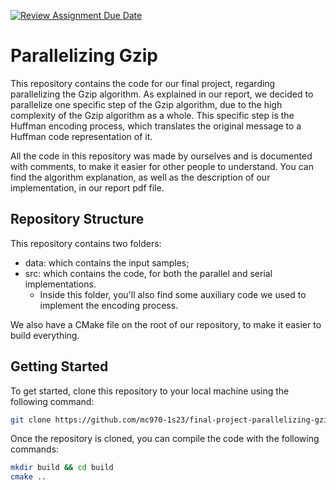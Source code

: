 [![Review Assignment Due Date](https://classroom.github.com/assets/deadline-readme-button-24ddc0f5d75046c5622901739e7c5dd533143b0c8e959d652212380cedb1ea36.svg)](https://classroom.github.com/a/SvGT8lI6)

# Parallelizing Gzip

This repository contains the code for our final project, regarding parallelizing the Gzip algorithm. As explained in our report, we decided to parallelize one specific step of the Gzip algorithm, due to the high complexity of the Gzip algorithm as a whole. This specific step is the Huffman encoding process, which translates the original message to a Huffman code representation of it.

All the code in this repository was made by ourselves and is documented with comments, to make it easier for other people to understand. You can find the algorithm explanation, as well as the description of our implementation, in our report pdf file.

## Repository Structure

This repository contains two folders:

* data: which contains the input samples;
* src: which contains the code, for both the parallel and serial implementations.
  * Inside this folder, you'll also find some auxiliary code we used to implement the encoding process.

We also have a CMake file on the root of our repository, to make it easier to build everything.

## Getting Started

To get started, clone this repository to your local machine using the following command:

```sh
git clone https://github.com/mc970-1s23/final-project-parallelizing-gzip
```

Once the repository is cloned, you can compile the code with the following commands:

```bash
mkdir build && cd build
cmake ..
```
